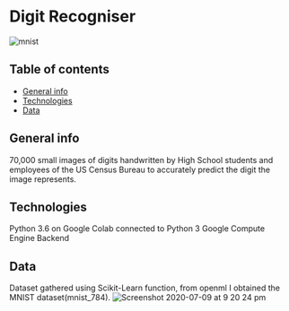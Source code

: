 # Digit Recogniser 
![mnist](https://user-images.githubusercontent.com/48221355/87086246-382ad400-c229-11ea-82b2-6c7419bf1085.gif)


## Table of contents 
* [General info](#general-info)
* [Technologies](#technologies)
* [Data](#data)

## General info 
70,000 small images of digits handwritten by High School students and employees of the US Census Bureau to accurately predict the digit the image represents.  

## Technologies 
Python 3.6 on Google Colab connected to Python 3 Google Compute Engine Backend

## Data
Dataset gathered using Scikit-Learn function, from openml I obtained the MNIST dataset(mnist_784). 
![Screenshot 2020-07-09 at 9 20 24 pm](https://user-images.githubusercontent.com/48221355/87087115-6c52c480-c22a-11ea-9846-b5b7abcc24de.png)
